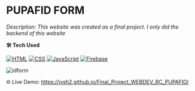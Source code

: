 # PUPAFID FORM

*Description: This website was created as a final project. I only did the backend of this website*

**🛠️ Tech Used**

[![HTML](https://img.shields.io/badge/HTML5-E34F26?style=for-the-badge&logo=html5&logoColor=white)](https://developer.mozilla.org/en-US/docs/Web/HTML)
[![CSS](https://img.shields.io/badge/CSS3-1572B6?style=for-the-badge&logo=css3&logoColor=white)](https://developer.mozilla.org/en-US/docs/Web/CSS)
[![JavaScript](https://img.shields.io/badge/JavaScript-F7DF1E?style=for-the-badge&logo=javascript&logoColor=black)](https://developer.mozilla.org/en-US/docs/Web/JavaScript)
[![Firebase](https://img.shields.io/badge/Firebase-FFCA28?style=for-the-badge&logo=firebase&logoColor=black)](https://firebase.google.com/)

![idform](https://github.com/user-attachments/assets/ed6958f0-1920-4f9d-bd2d-201a48145d2f)

🌐 Live Demo: https://jxsh2.github.io/Final_Project_WEBDEV_BC_PUPAFID/
